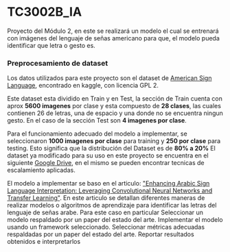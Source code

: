 # TC3002B_IA
Proyecto del Módulo 2, en este se realizará un modelo el cual se entrenará con imágenes del lenguaje de señas americano para que, el modelo pueda identificar que letra o gesto es.

### Preprocesamiento de dataset
Los datos utilizados para este proyecto son el dataset de [American  Sign Language](https://www.kaggle.com/datasets/kapillondhe/american-sign-language?select=ASL_Dataset), encontrado en kaggle, con licencia GPL 2.

Este dataset esta dividido en Train y en Test, la sección de Train cuenta con aprox **5600 imagenes** por clase y esta compuesto de **28 clases**, las cuales contienen 26 de letras, una de espacio y una donde no se encuentra ningun gesto. En el caso de la sección Test son **4 imagenes por clase**.

Para el funcionamiento adecuado del modelo a implementar, se seleccionaron **1000 imagenes por clase** para training y **250 por clase** para testing. Esto significa que la distribución del Dataset es de **80% a 20%**
El dataset ya modificado para su uso en este proyecto se encuentra en el siguiente [Google Drive](https://drive.google.com/drive/folders/12T7WFUGrXnJnKvZKeLaGCPVRHsZfRWJj?usp=sharing), en el mismo se pueden encontrar tecnicas de escalamiento aplicadas.

El modelo a implementar se baso en el articulo: ["Enhancing Arabic Sign Language Interpretation: Leveraging Convolutional Neural Networks and Transfer Learning"](https://www.mdpi.com/2227-7390/12/6/823#B21-mathematics-12-00823). En este articulo se detallan diferentes maneras de realizar modelos o algoritmos de aprendizaje para identificar las letras del lenguaje de señas arabe. Para este caso en particular 
Seleccionar un modelo respaldado por un paper del estado del arte.
Implementar el modelo usando un framework seleccionado.
Seleccionar métricas adecuadas respaldadas por un paper del estado del arte.
Reportar resultados obtenidos e interpretarlos
